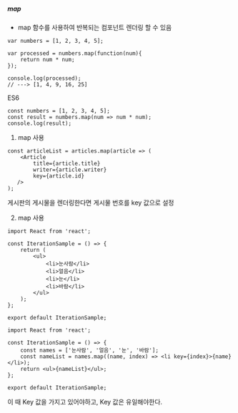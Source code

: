 ##### map

- map 함수를 사용하여 반복되는 컴포넌트 렌더링 할 수 있음

```react
var numbers = [1, 2, 3, 4, 5];

var processed = numbers.map(function(num){
    return num * num;
});

console.log(processed);
// ---> [1, 4, 9, 16, 25]
```



ES6

```react
const numbers = [1, 2, 3, 4, 5];
const result = numbers.map(num => num * num);
console.log(result);
```



1. map 사용

```react
const articleList = articles.map(article => (
	<Article
        title={article.title}
        writer={article.writer}
        key={article.id}
   />
);
```

게시판의 게시물을 렌더링한다면 게시물 번호를 key 값으로 설정



2. map 사용

```react
import React from 'react';

const IterationSample = () => {
    return (
    	<ul>
        	<li>눈사람</li>
        	<li>얼음</li>
        	<li>눈</li>
        	<li>바람</li>
        </ul>
    );
};

export default IterationSample;
```

```react
import React from 'react';

const IterationSample = () => {
    const names = ['눈사람', '얼음', '눈', '바람'];
    const nameList = names.map((name, index) => <li key={index}>{name}</li>);
    return <ul>{nameList}</ul>;
};

export default IterationSample;
```

이 때 Key 값을 가지고 있어야하고, Key 값은 유일해야한다.



